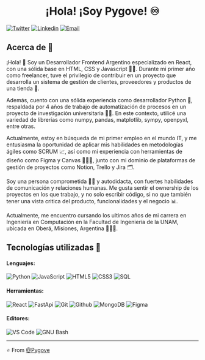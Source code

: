 <h1 align="center">¡Hola! ¡Soy Pygove! ♾️</h1>

[![Twitter](https://img.shields.io/badge/-Twitter-1ca0f1?style=flat&labelColor=1ca0f1&logo=twitter&logoColor=white&link=https://twitter.com/Pygove)](https://twitter.com/Pygove)
[![Linkedin](https://img.shields.io/badge/-LinkedIn-blue?style=flat&logo=Linkedin&logoColor=white&link=https://linkedin.com/in/pygove/)](www.linkedin.com/in/pygove)
[![Email](https://img.shields.io/badge/-Email-c14438?style=flat&logo=Gmail&logoColor=white&link=mailto:gonzalo.pygove@gmail.com)](mailto:gonzalo.pygove@gmail.com)

## Acerca de :wave:

¡Hola! 👋 Soy un Desarrollador Frontend Argentino especializado en React, con una sólida base en HTML, CSS y Javascript 👨‍💻. Durante mi primer año como freelancer, tuve el privilegio de contribuir en un proyecto que desarrolla un sistema de gestión de clientes, proveedores y productos de una tienda 🏪.
 
Además, cuento con una sólida experiencia como desarrollador Python 🐍, respaldada por 4 años de trabajo de automatización de procesos en un proyecto de investigación universitaria 🕵️‍♂️. En este contexto, utilicé una variedad de librerías como numpy, pandas, matplotlib, sympy, openpyxl, entre otras.

Actualmente, estoy en búsqueda de mi primer empleo en el mundo IT, y me entusiasma la oportunidad de aplicar mis habilidades en metodologías ágiles como SCRUM 📈, así como mi experiencia con herramientas de diseño como Figma y Canvas 👨🏻‍🎨, junto con mi dominio de plataformas de gestión de proyectos como Notion, Trello y Jira 🗂️.

Soy una persona comprometida 💪🏻 y autodidacta, con fuertes habilidades de comunicación y relaciones humanas. Me gusta sentir el ownership de los proyectos en los que trabajo, y no solo escribir código, si no que también tener una vista critica del producto, funcionalidades y el negocio 📊.

Actualmente, me encuentro cursando los ultimos años de mi carrera en Ingeniería en Computación en la Facultad de Ingeniería de la UNAM, ubicada en Oberá, Misiones, Argentina 👨🏻‍🎓.

## Tecnologías utilizadas 🧠

#### Lenguajes:

![Python](https://img.shields.io/badge/-Python-000000?style=flat&logo=python)
![JavaScript](https://img.shields.io/badge/-JavaScript-000000?style=flat&logo=javascript)
![HTML5](https://img.shields.io/badge/-HTML5-000000?style=flat&logo=html5)
![CSS3](https://img.shields.io/badge/-CSS-000000?style=flat&logo=css3)
![SQL](https://img.shields.io/badge/-SQL-000000?style=flat&logo=mysql)

#### Herramientas:

![React](https://img.shields.io/badge/-React-000000?style=flat&logo=react)
![FastApi](https://img.shields.io/badge/-FastApi-000000?style=flat&logo=fastapi)
![Git](https://img.shields.io/badge/-Git-000000?style=flat&logo=git)
![Github](https://img.shields.io/badge/-Github-000000?style=flat&logo=github)
![MongoDB](https://img.shields.io/badge/-MongoDB-000000?style=flat&logo=mongodb)
![Figma](https://img.shields.io/badge/-Figma-000000?style=flat&logo=figma)

#### Editores:

![VS Code](https://img.shields.io/badge/-VS%20Code-000000?style=flat-square&logo=visual-studio-code&logoColor=ffffff)
![GNU Bash](http://img.shields.io/badge/-GNU%20Bash-000000?style=flat-square&logo=gnu-bash&logoColor=ffffff)

<hr/>

:star: From [@Pygove](https://github.com/Pygove)
